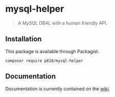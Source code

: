 # mysql-helper

> A MySQL DBAL with a human friendly API.

## Installation

This package is available through Packagist.

```
composer require p810/mysql-helper
```

## Documentation

Documentation is currently contained on the [wiki](https://github.com/p810/mysql-helper/wiki).
